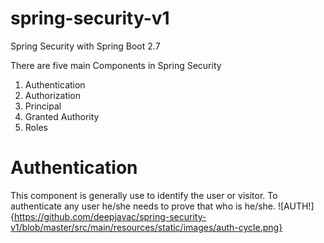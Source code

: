 # spring-security-v1
Spring Security with Spring Boot 2.7

There are five main Components in Spring Security

1. Authentication
2. Authorization
3. Principal
4. Granted Authority
5. Roles

  # Authentication 
  This component is generally use to identify the user or visitor. To authenticate any user he/she needs to prove that who is he/she.
![AUTH!]{https://github.com/deepjavac/spring-security-v1/blob/master/src/main/resources/static/images/auth-cycle.png}
